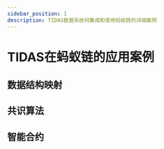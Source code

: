 ```yaml
---
sidebar_position: 1
description: TIDAS数据系统何集成和使用蚂蚁链的详细案例
---
```


# TIDAS在蚂蚁链的应用案例

## 数据结构映射

## 共识算法

## 智能合约
